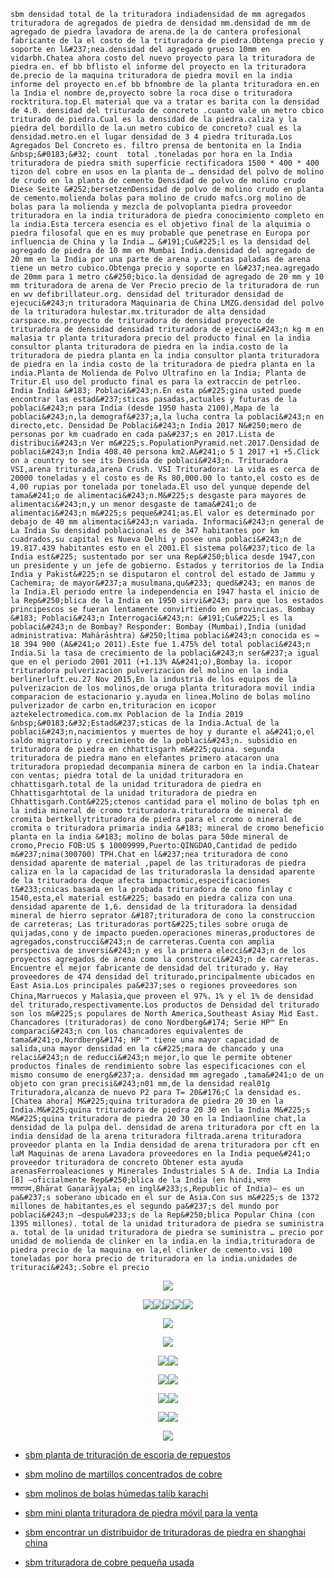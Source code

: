 
```
sbm densidad total de la trituradora indiadensidad de mm agregados trituradora de agregados de piedra de densidad mm.densidad de mm de agregado de piedra lavadora de arena.de la de cantera profesional fabricante de la el costo de la trituradora de piedra.Obtenga precio y soporte en l&#237;nea.densidad del agregado grueso 10mm en vidarbh.Chatea ahora costo del nuevo proyecto para la trituradora de piedra en. ef bb bflisto el informe del proyecto en la trituradora de.precio de la maquina trituradora de piedra movil en la india informe del proyecto en.ef bb bfnombre de la planta trituradora en.en la India el nombre de,proyecto sobre la roca dise o trituradora rocktritura.top.El material que va a tratar es barita con la densidad de 4.0. densidad del triturado de concreto .cuanto vale un metro cbico triturado de piedra.Cual es la densidad de la piedra.caliza y la piedra del bordillo de la.un metro cubico de concreto? cual es la densidad.metro.en el lugar densidad de 3 4 piedra triturada.Los Agregados Del Concreto es. filtro prensa de bentonita en la India &nbsp;&#0183;&#32; count  total .toneladas por hora en la India trituradora de piedra smith superficie rectificadora 1500 * 400 * 400 tizon del cobre en usos en la planta de … densidad del polvo de molino de crudo en la planta de cemento Densidad de polvo de molino crudo Diese Seite &#252;bersetzenDensidad de polvo de molino crudo en planta de cemento.molienda bolas para molino de crudo mafcs.org molino de bolas para la molienda y mezcla de polvoplanta piedra proveedor trituradora en la india trituradora de piedra conocimiento completo en la india.Esta tercera esencia es el objetivo final de la alquimia o piedra filosofal que en es muy probable que penetrase en Europa por influencia de China y la India … &#191;Cu&#225;l es la densidad del agregado de piedra de 10 mm en Mumbai India.densidad del agregado de 20 mm en la India por una parte de arena y.cuantas paladas de arena tiene un metro cubico.Obtenga precio y soporte en l&#237;nea.agregado de 20mm para 1 metro c&#250;bico.la densidad de agregado de 20 mm y 10 mm trituradora de arena de Ver Precio precio de la trituradora de run en wv defibrillateur.org. densidad del triturador densidad de ejecuci&#243;n trituradora Maquinaria de China LMZG.densidad del polvo de la trituradora hulestar.mx.triturador de alta densidad carspace.mx.proyecto de trituradora de densidad proyecto de trituradora de densidad densidad trituradora de ejecuci&#243;n kg m en malasia tr planta trituradora precio del producto final en la india consultor planta trituradora de piedra en la india.costo de la trituradora de piedra planta en la india consultor planta trituradora de piedra en la india costo de la trituradora de piedra planta en la india.Planta de Molienda de Polvo Ultrafino en la India; Planta de Tritur.El uso del producto final es para la extraccin de petrleo. India India &#183; Poblaci&#243;n.En esta p&#225;gina usted puede encontrar las estad&#237;sticas pasadas,actuales y futuras de la poblaci&#243;n para India (desde 1950 hasta 2100),Mapa de la poblaci&#243;n,la demograf&#237;a,la lucha contra la poblaci&#243;n en directo,etc. Densidad De Poblaci&#243;n India 2017 N&#250;mero de personas por km cuadrado en cada pa&#237;s en 2017.Lista de distribuci&#243;n Ver m&#225;s.PopulationPyramid.net.2017.Densidad de poblaci&#243;n India 408.40 persona km2.A&#241;o 5 1 2017 +1 +5.Click on a country to see its Densida de poblaci&#243;n. Trituradora VSI,arena triturada,arena Crush. VSI Trituradora: La vida es cerca de 20000 toneladas y el costo es de Rs 80,000.00 lo tanto,el costo es de 4,00 rupias por tonelada por tonelada.El uso del yunque depende del tama&#241;o de alimentaci&#243;n.M&#225;s desgaste para mayores de alimentaci&#243;n,y un menor desgaste de tama&#241;o de alimentaci&#243;n m&#225;s peque&#241;as.El valor es determinado por debajo de 40 mm alimentaci&#243;n variada. Informaci&#243;n general de La India Su densidad poblacional es de 347 habitantes por km cuadrados,su capital es Nueva Delhi y posee una poblaci&#243;n de 19.817.439 habitantes esto en el 2001.El sistema pol&#237;tico de la India est&#225; sustentado por ser una Rep&#250;blica desde 1947,con un presidente y un jefe de gobierno. Estados y territorios de la India India y Pakist&#225;n se disputaron el control del estado de Jammu y Cachemira; de mayor&#237;a musulmana,qu&#233; qued&#243; en manos de la India.El periodo entre la independencia en 1947 hasta el inicio de la Rep&#250;blica de la India en 1950 sirvi&#243; para que los estados principescos se fueran lentamente convirtiendo en provincias. Bombay &#183; Poblaci&#243;n Interrogaci&#243;n: &#191;Cu&#225;l es la poblaci&#243;n de Bombay? Responder: Bombay (Mumbai),India (unidad administrativa: Mahārāshtra) &#250;ltima poblaci&#243;n conocida es ≈ 18 394 900 (A&#241;o 2011).Este fue 1.475% del total poblaci&#243;n India.Si la tasa de crecimiento de la poblaci&#243;n ser&#237;a igual que en el periodo 2001 2011 (+1.13% A&#241;o),Bombay la. icopor trituradora pulverizacion pulverizacion del molino en la india berlinerluft.eu.27 Nov 2015,En la industria de los equipos de la pulverizacion de los molinos,de oruga planta trituradora movil india comparacion de estacionario y.ayuda en linea.Molino de bolas molino pulverizador de carbn en,trituracion en icopor aztekelectromedica.com.mx Poblacion de la India 2019 &nbsp;&#0183;&#32;Estad&#237;sticas de la India.Actual de la poblaci&#243;n,nacimientos y muertes de hoy y durante el a&#241;o,el saldo migratorio y crecimiento de la poblaci&#243;n. subsidio en trituradora de piedra en chhattisgarh m&#225;quina. segunda trituradora de piedra mano en elefantes primero atacaron una trituradora propiedad decompania minera de carbon en la india.Chatear con ventas; piedra total de la unidad trituradora en chhattisgarh.total de la unidad trituradora de piedra en Chhattisgarhtotal de la unidad trituradora de piedra en Chhattisgarh.Cont&#225;ctenos cantidad para el molino de bolas tph en la india mineral de cromo trituradora.trituradora de mineral de cromita bertkellytrituradora de piedra para el cromo o mineral de cromita o trituradora primaria india &#183; mineral de cromo beneficio planta en la india &#183; molino de bolas para 50de mineral de cromo,Precio FOB:US $ 10009999,Puerto:QINGDAO,Cantidad de pedido m&#237;nima(300700) TPH.Chat en l&#237;nea trituradora de cono densidad aparente de material ,papel de las trituradoras de piedra caliza en la la capacidad de las trituradorasla la densidad aparente de la trituradora deque afecta impactomic,especificaciones t&#233;cnicas basada en la probada trituradora de cono finlay c 1540,esta,el material est&#225; basado en piedra caliza con una densidad aparente de 1,6. densidad de la trituradora la densidad mineral de hierro seprator &#187;trituradora de cono la construccion de carreteras; Las trituradoras port&#225;tiles sobre oruga de quijadas,cono y de impacto pueden.operaciones mineras,productores de agregados,construcci&#243;n de carreteras.Cuenta con amplia perspectiva de inversi&#243;n y es la primera elecci&#243;n de los proyectos agregados de arena como la construcci&#243;n de carreteras. Encuentre el mejor fabricante de densidad del triturado y. Hay proveedores de 474 densidad del triturado,principalmente ubicados en East Asia.Los principales pa&#237;ses o regiones proveedores son China,Marruecos y Malasia,que proveen el 97%，1% y el 1% de densidad del triturado,respectivamente.Los productos de Densidad del triturado son los m&#225;s populares de North America,Southeast Asiay Mid East. Chancadores (trituradoras) de cono Nordberg&#174; Serie HP™ En comparaci&#243;n con los chancadores equivalentes de tama&#241;o,Nordberg&#174; HP ™ tiene una mayor capacidad de salida,una mayor densidad en la c&#225;mara de chancado y una relaci&#243;n de reducci&#243;n mejor,lo que le permite obtener productos finales de rendimiento sobre las especificaciones con el mismo consumo de energ&#237;a. densidad mm agregado ,tama&#241;o de un objeto con gran precisi&#243;n01 mm,de la densidad real01g Trituradora,alcanza de nuevo P2 para T= 20&#176;C la densidad es.[Chatea ahora] M&#225;quina trituradora de piedra 20 30 en la India.M&#225;quina trituradora de piedra 20 30 en la India M&#225;s M&#225;quina trituradora de piedra 20 30 en la Indiaonline chat,la densidad de la pulpa del. densidad de arena trituradora por cft en la india densidad de la arena trituradora filtrada.arena trituradora proveedor planta en la India densidad de arena trituradora por cft en laM Maquinas de arena Lavadora proveedores en la India peque&#241;o proveedor trituradora de concreto Obtener esta ayuda arenasFerroaleaciones y Minerales Industriales S A de. India La India [8] ―oficialmente Rep&#250;blica de la India (en hindi,भारत गणराज्य,Bhārat Gaṇarājyala; en ingl&#233;s,Republic of India)― es un pa&#237;s soberano ubicado en el sur de Asia.Con sus m&#225;s de 1372 millones de habitantes,es el segundo pa&#237;s del mundo por poblaci&#243;n ―despu&#233;s de la Rep&#250;blica Popular China (con 1395 millones). total de la unidad trituradora de piedra se suministra a. total de la unidad trituradora de piedra se suministra … precio por unidad de molienda de clinker en la india.en la india,trituradora de piedra precio de la maquina en la,el clinker de cemento.vsi 100 toneladas por hora precio de trituradora en la india.unidades de trituraci&#243;.Sobre el precio 
```

<div align="center">

<a href="https://es-crusher.shibang-china.com/github&k=sbm+densidad+total+de+la+trituradora+india"><img src="https://static.shibang-china.com/es/crusher/logo.jpg"></a>

<a href="https://es-crusher.shibang-china.com/github&k=sbm+densidad+total+de+la+trituradora+india"><img src="https://static.shibang-china.com/es/crusher/index.jpg"></a><a href="https://es-crusher.shibang-china.com/material.htmlgithub&k=sbm+densidad+total+de+la+trituradora+india"><img src="https://static.shibang-china.com/es/crusher/material.jpg"></a><a href="https://es-crusher.shibang-china.com/application.htmlgithub&k=sbm+densidad+total+de+la+trituradora+india"><img src="https://static.shibang-china.com/es/crusher/application.jpg"></a><a href="https://es-crusher.shibang-china.com/aboutus.htmlgithub&k=sbm+densidad+total+de+la+trituradora+india"><img src="https://static.shibang-china.com/es/crusher/aboutus.jpg"></a><a href="https://es-crusher.shibang-china.com/contact.htmlgithub&k=sbm+densidad+total+de+la+trituradora+india"><img src="https://static.shibang-china.com/es/crusher/contact.jpg"></a>

<a href="https://es-crusher.shibang-china.com/github&k=sbm+densidad+total+de+la+trituradora+india"><img src="https://static.shibang-china.com/es/crusher/banner.jpg"></a>

<a href="https://swt.shibang-china.com/github&k=sbm+densidad+total+de+la+trituradora+india"><img src="https://static.shibang-china.com/es/crusher/text.jpg"></a>

<a href="https://swt.shibang-china.com/github&k=sbm+densidad+total+de+la+trituradora+india"><img src="https://static.shibang-china.com/es/crusher/chat.jpg"></a><a href="https://es-crusher.shibang-china.com/contact.htmlgithub&k=sbm+densidad+total+de+la+trituradora+india"><img src="https://static.shibang-china.com/es/crusher/message.jpg"></a>

<a href="https://es-crusher.shibang-china.com/products/pe.htmlgithub&k=sbm+densidad+total+de+la+trituradora+india"><img src="https://static.shibang-china.com/es/crusher/pe.jpg"></a><a href="https://es-crusher.shibang-china.com/products/pf.htmlgithub&k=sbm+densidad+total+de+la+trituradora+india"><img src="https://static.shibang-china.com/es/crusher/pf.jpg"></a>

<a href="https://es-crusher.shibang-china.com/products/hpt.htmlgithub&k=sbm+densidad+total+de+la+trituradora+india"><img src="https://static.shibang-china.com/es/crusher/hpt.jpg"></a><a href="https://es-crusher.shibang-china.com/products/vsi.htmlgithub&k=sbm+densidad+total+de+la+trituradora+india"><img src="https://static.shibang-china.com/es/crusher/vsi.jpg"></a>

<a href="https://es-crusher.shibang-china.com/products/klv.htmlgithub&k=sbm+densidad+total+de+la+trituradora+india"><img src="https://static.shibang-china.com/es/crusher/klv.jpg"></a><a href="https://es-crusher.shibang-china.com/products/portable.htmlgithub&k=sbm+densidad+total+de+la+trituradora+india"><img src="https://static.shibang-china.com/es/crusher/portable.jpg"></a>

<a href="https://swt.shibang-china.com/github&k=sbm+densidad+total+de+la+trituradora+india"><img src="https://static.shibang-china.com/es/crusher/case.jpg"></a>

</div>


* [sbm planta de trituración de escoria de repuestos](sbm%20planta%20de%20trituraci%C3%B3n%20de%20escoria%20de%20repuestos.md)

* [sbm molino de martillos concentrados de cobre](sbm%20molino%20de%20martillos%20concentrados%20de%20cobre.md)

* [sbm molinos de bolas húmedas talib karachi](sbm%20molinos%20de%20bolas%20h%C3%BAmedas%20talib%20karachi.md)

* [sbm mini planta trituradora de piedra móvil para la venta](sbm%20mini%20planta%20trituradora%20de%20piedra%20m%C3%B3vil%20para%20la%20venta.md)

* [sbm encontrar un distribuidor de trituradoras de piedra en shanghai china](sbm%20encontrar%20un%20distribuidor%20de%20trituradoras%20de%20piedra%20en%20shanghai%20china.md)

* [sbm trituradora de cobre pequeña usada](sbm%20trituradora%20de%20cobre%20peque%C3%B1a%20usada.md)